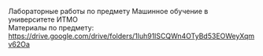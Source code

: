 Лабораторные работы по предмету Машинное обучение в университете ИТМО  
Материалы по предмету: https://drive.google.com/drive/folders/1luh91lSCQWn4OTyBd53EOWeyXqmv62Oa
